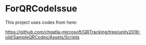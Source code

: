 # ForQRCodeIssue

This project uses codes from here:

https://github.com/chgatla-microsoft/QRTracking/tree/unity2018-old/SampleQRCodes/Assets/Scripts
